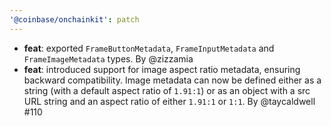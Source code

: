 ```yaml
---
'@coinbase/onchainkit': patch
---
```


- **feat**: exported `FrameButtonMetadata`, `FrameInputMetadata` and `FrameImageMetadata` types. By @zizzamia
- **feat**: introduced support for image aspect ratio metadata, ensuring backward compatibility. Image metadata can now be defined either as a string (with a default aspect ratio of `1.91:1`) or as an object with a src URL string and an aspect ratio of either `1.91:1` or `1:1`. By @taycaldwell #110
